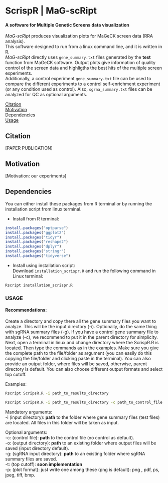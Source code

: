 # ScrispR | MaG-scRipt
#### A software for Multiple Genetic Screens data visualization

*MaG-scRipt* produces visualization plots for MaGeCK screen data (RRA analysis). <br/>
This software designed to run from a linux command line, and it is written in R.<br/>
*MaG-scRipt* directly uses `gene_summary.txt` files generated by the **test** function from MaGeCK software. Output plots give information of quality control of the screen data and highligths the best hits of the multiple screen experiments.<br/>
Additionally, a control experiment `gene_summary.txt` file can be used to compare the different experiments to a control self-enrichment experiment (or any condition used as control). Also, `sgrna_summary.txt` files can be analyzed for QC as optional arguments.

[Citation](#citation)<br/>
[Motivation](#motivation)<br/>
[Dependencies](#dependencies)<br/>
[Usage](#usage)<br/>



## Citation
[PAPER PUBLICATION]


## Motivation
[Motivation: our experiments]


## Dependencies
You can either install these packages from R terminal or by running the installation script from linux terminal.<br/>

- Install from R terminal:<br/>
```r
install.packages("optparse")
install.packages("ggplot2")
install.packages("tidyr")
install.packages("reshape2")
install.packages("dplyr")
install.packages("stringr")
install.packages("tidyverse")
```
- Install using installation script:<br/>
Download `installation_scrispr.R` and run the following command in Linux terminal:
```bash
Rscript installation_scrispr.R
```



### USAGE
#### Recommendations:
Create a directory and copy there all the gene summary files you want to analyze. This will be the input directory (-i). Optionally, do the same thing with sgRNA summary files (-g). If you have a control gene summary file to analyze (-c), we recommend to put it in the parent directory for simplicity.
Next, open a terminal in linux and change directory where the ScrispR.R is located. Then type the commands as in the examples. Make sure you give the complete path to the file/folder as argument (you can easily do this copying the file/folder and clicking paste in the terminal). You can also provide an output folder, where files will be saved, otherwise, parent directory is default. You can also choose different output formats and select top cutoff.

Examples:
```bash
Rscript ScripsR.R -i path_to_results_directory
```
```bash
Rscript ScripsR.R -i path_to_results_directory -c path_to_control_file -p png -o path_to_output_directory -g path_to_sgRNA_input_directory
```

Mandatory arguments:<br/>
-i (input directory): **path** to the folder where gene summary files (test files) are located. All files in this folder will be taken as input.<br/>

Optional arguments:<br/>
-c: (control file): **path** to the control file (no control as default). <br/>
-o: (output directory): **path** to an existing folder where output files will be saved (input directory default).<br/>
-g: (sgRNA input directory): **path** to an existing folder where sgRNA summary files are saved.<br/>
-t: (top cutoff): **soon implementation**<br/>
-p: (plot format): just write one among these (png is default): png , pdf, ps, jpeg, tiff, bmp.<br/>

